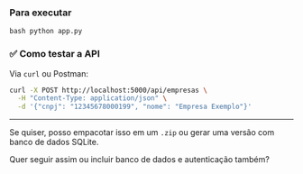 ### Para executar
```
bash python app.py
```

### ✅ Como testar a API

Via `curl` ou Postman:

```bash
curl -X POST http://localhost:5000/api/empresas \
  -H "Content-Type: application/json" \
  -d '{"cnpj": "12345678000199", "nome": "Empresa Exemplo"}'
```

---

Se quiser, posso empacotar isso em um `.zip` ou gerar uma versão com banco de dados SQLite.

Quer seguir assim ou incluir banco de dados e autenticação também?
